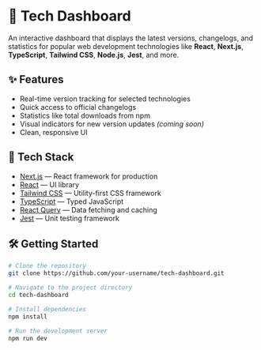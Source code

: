 # 🧭 Tech Dashboard

An interactive dashboard that displays the latest versions, changelogs, and statistics for popular web development technologies like **React**, **Next.js**, **TypeScript**, **Tailwind CSS**, **Node.js**, **Jest**, and more.

## ✨ Features

- Real-time version tracking for selected technologies
- Quick access to official changelogs
- Statistics like total downloads from npm
- Visual indicators for new version updates _(coming soon)_
- Clean, responsive UI

## 🚀 Tech Stack

- [Next.js](https://nextjs.org/) — React framework for production
- [React](https://react.dev/) — UI library
- [Tailwind CSS](https://tailwindcss.com/) — Utility-first CSS framework
- [TypeScript](https://www.typescriptlang.org/) — Typed JavaScript
- [React Query](https://tanstack.com/query/latest) — Data fetching and caching
- [Jest](https://jestjs.io/) — Unit testing framework

## 🛠️ Getting Started

```bash
# Clone the repository
git clone https://github.com/your-username/tech-dashboard.git

# Navigate to the project directory
cd tech-dashboard

# Install dependencies
npm install

# Run the development server
npm run dev
```
